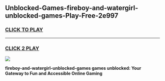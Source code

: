 
## Unblocked-Games-fireboy-and-watergirl-unblocked-games-Play-Free-2e997
<h3>
<a href="https://premium76.site?title=fireboy-and-watergirl-unblocked-games&ref=22A">CLICK TO PLAY</a></h3>
<hr>

<h3>
<a href="https://premium76.site?title=fireboy-and-watergirl-unblocked-games&ref=22A">CLICK 2 PLAY</a>
  
</h3>

<a href="https://premium76.site?title=fireboy-and-watergirl-unblocked-games&ref=22A"><img src="https://clearcache.store/games.png"></a>


**fireboy-and-watergirl-unblocked-games games unblocked: Your Gateway to Fun and Accessible Online Gaming**
